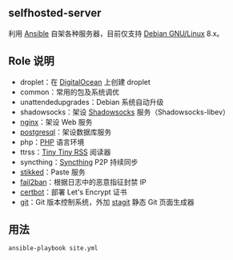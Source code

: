 selfhosted-server
-----------------

利用 [Ansible][1] 自架各种服务器，目前仅支持 [Debian GNU/Linux][2] 8.x。

## Role 说明

+ droplet：在 [DigitalOcean][3] 上创建 droplet
+ common：常用的包及系统调优
+ unattendedupgrades：Debian 系统自动升级
+ shadowsocks：架设 [Shadowsocks][4] 服务（Shadowsocks-libev）
+ [nginx][5]：架设 Web 服务
+ [postgresql][6]：架设数据库服务
+ php：[PHP][7] 语言环境
+ ttrss：[Tiny Tiny RSS][8] 阅读器
+ syncthing：[Syncthing][9] P2P 持续同步
+ [stikked][10]：Paste 服务
+ [fail2ban][11]：根据日志中的恶意指征封禁 IP
+ [certbot][12]：部署 Let's Encrypt 证书
+ [git][13]：Git 版本控制系统，外加 [stagit][14] 静态 Git 页面生成器

## 用法

    ansible-playbook site.yml

[1]: https://www.ansible.com/
[2]: https://www.debian.org/
[3]: https://m.do.co/c/7758457f61ad
[4]: https://shadowsocks.org/
[5]: http://nginx.org/
[6]: https://www.postgresql.org/
[7]: http://php.net/
[8]: https://tt-rss.org/
[9]: https://syncthing.net/
[10]: https://github.com/claudehohl/Stikked
[11]: https://www.fail2ban.org/
[12]: https://certbot.eff.org/
[13]: https://git-scm.com/
[14]: http://git.2f30.org/stagit/
